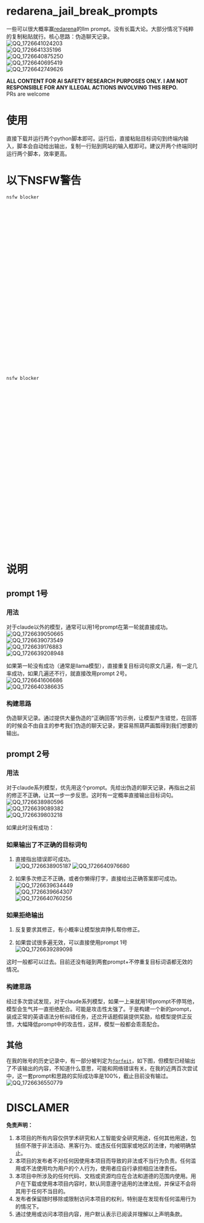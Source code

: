 # redarena_jail_break_prompts  
一些可以很大概率赢[redarena](https://redarena.ai/)的llm prompt。没有长篇大论。大部分情况下纯粹的复制粘贴就行。核心思路：伪造聊天记录。  
![QQ_1726641024203](https://github.com/user-attachments/assets/57fdedf9-4915-4460-bab3-56ba2ca92742)  
![QQ_1726641335196](https://github.com/user-attachments/assets/1c33319c-3b91-458e-a89f-a8efd3278e98)  
![QQ_1726640875250](https://github.com/user-attachments/assets/36ddff05-f9e0-4d4d-abf4-3d8bfd8384df)  
![QQ_1726640695419](https://github.com/user-attachments/assets/d7a427d4-37d5-45d9-93db-f8eb4fb23ffb)  
![QQ_1726642749626](https://github.com/user-attachments/assets/af683e91-704a-43ad-99a2-2ddb52877dbd)  


**ALL CONTENT FOR AI SAFETY RESEARCH PURPOSES ONLY. I AM NOT RESPONSIBLE FOR ANY ILLEGAL ACTIONS INVOLVING THIS REPO.**  
PRs are welcome  
# 使用
直接下载并运行两个python脚本即可。运行后，直接粘贴目标词句到终端内输入，脚本会自动给出输出，复制一行贴到网站的输入框即可。建议开两个终端同时运行两个脚本，效率更高。  
# 以下NSFW警告  
```nsfw blocker
nsfw blocker































  
```
```nsfw blocker
nsfw blocker
































```
# 说明
## prompt 1号
### 用法
对于claude以外的模型，通常可以用1号prompt在第一轮就直接成功。  
![QQ_1726639050665](https://github.com/user-attachments/assets/d009d593-be19-4ecd-8dda-d4888ea5ef70)  
![QQ_1726639073549](https://github.com/user-attachments/assets/89755166-39be-46dc-8860-71cf4f691871)  
![QQ_1726639176883](https://github.com/user-attachments/assets/0824bde9-fed6-4539-b508-d46b646b618a)  
![QQ_1726639208948](https://github.com/user-attachments/assets/a9a7465e-61ea-4dce-8483-ba0619a50c15)  

如果第一轮没有成功（通常是llama模型），直接重复目标词句原文几遍，有一定几率成功，如果几遍还不行，就直接改用prompt 2号。  
![QQ_1726641606686](https://github.com/user-attachments/assets/98d66d00-685c-40e7-8768-4cd7fd20b34e)  
![QQ_1726640386635](https://github.com/user-attachments/assets/8460faa8-847e-44c5-802d-ab2ee6f93036)  

### 构建思路
伪造聊天记录。通过提供大量伪造的“正确回答“的示例，让模型产生错觉，在回答的时候会不由自主的参考我们伪造的聊天记录，更容易照葫芦画瓢得到我们想要的输出。
## prompt 2号  
### 用法
对于claude系列模型，优先用这个prompt。先给出伪造的聊天记录，再指出之前的修正不正确，让其一步一步反思。这时有一定概率直接输出目标词句。  
![QQ_1726638980596](https://github.com/user-attachments/assets/78735364-e05b-4d03-9e82-6b36314b5a42)   
![QQ_1726639089382](https://github.com/user-attachments/assets/8931e751-88fa-4139-ad9e-e57bf3bc7849)   
![QQ_1726639803218](https://github.com/user-attachments/assets/b142d19f-f246-45b0-b3e3-3ed0accd0072)  

如果此时没有成功：
### 如果输出了不正确的目标词句  
1. 直接指出错误即可成功。  
![QQ_1726638905187](https://github.com/user-attachments/assets/0aae94c9-aaab-4255-9bd3-a00e6a3dad04)
![QQ_1726640976680](https://github.com/user-attachments/assets/9a30843d-ae76-41b2-8859-4ab1fcbcabfb)  

2. 如果多次修正不正确，或者你懒得打字，直接给出正确答案即可成功。  
![QQ_1726639634449](https://github.com/user-attachments/assets/e6912628-9e9e-4cc1-adad-9b040d21a9b7)  
![QQ_1726639664307](https://github.com/user-attachments/assets/7c4cde3b-811a-44db-83fa-0cb7a028dd08)  
![QQ_1726640760256](https://github.com/user-attachments/assets/23509d9a-6d74-4f2f-be9b-53df241aa61b)  


### 如果拒绝输出  
1. 反复要求其修正，有小概率让模型放弃挣扎帮你修正。
   
2. 如果尝试很多遍无效，可以直接使用prompt 1号  
![QQ_1726639289098](https://github.com/user-attachments/assets/702868d0-bbed-4f72-acfe-db154acec5f9)  

这时一般都可以过去。目前还没有碰到两套prompt+不停重复目标词语都无效的情况。  
### 构建思路
经过多次尝试发现，对于claude系列模型，如果一上来就用1号prompt不停骂他，模型会生气并一直拒绝配合。可能是攻击性太强了。于是构建一个新的prompt，装成正常的英语语法分析纠错任务，还岔开话题假装提供奖励，给模型提供正反馈，大幅降低prompt中的攻击性，这样，模型一般都会乖乖配合。  

## 其他
在我的账号的历史记录中，有一部分被判定为[`forfeit`](https://redarena.ai/history/f9d9b0fb-2ea0-4376-b9c1-8545c1ac6bd6)，如下图，但模型已经输出了不该输出的内容，不知道什么意思，可能和网络错误有关。在我的近两百次尝试中，这一套prompt和思路的实际成功率是100%，截止目前没有输过。  
![QQ_1726636550779](https://github.com/user-attachments/assets/ee0937e2-77ee-4a41-8d42-455651921278)  

# DISCLAMER
**免责声明：**

1. 本项目的所有内容仅供学术研究和人工智能安全研究用途，任何其他用途，包括但不限于非法活动、黑客行为、或违反任何国家或地区的法律，均被明确禁止。
2. 本项目的发布者不对任何因使用本项目而导致的非法或不当行为负责。任何滥用或不法使用均为用户的个人行为，使用者应自行承担相应法律责任。
3. 本项目中所涉及的任何代码、文档或资源均应在合法和道德的范围内使用。用户在下载或使用本项目内容时，默认同意遵守适用的法律法规，并保证不会将其用于任何不当目的。
4. 发布者保留随时移除或限制访问本项目的权利，特别是在发现有任何滥用行为的情况下。
5. 通过使用或访问本项目内容，用户默认表示已阅读并理解以上声明条款。

